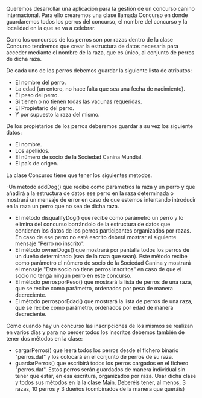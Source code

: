 Queremos desarrollar una aplicación para la gestión de un concurso canino internacional. Para ello crearemos una clase llamada Concurso en donde guardaremos todos los perros del concurso, el nombre del concurso y la localidad en la que se va a celebrar.

Como los concursos de los perros son por razas dentro de la clase Concurso tendremos que crear la estructura de datos necesaria para acceder mediante el nombre de la raza, que es único, al conjunto de perros de dicha raza.

De cada uno de los perros debemos guardar la siguiente lista de atributos:

* El nombre del perro.
* La edad (un entero, no hace falta que sea una fecha de nacimiento).
* El peso del perro.
* Si tienen o no tienen todas las vacunas requeridas.
* El Propietario del perro.
* Y por supuesto la raza del mismo.

De los propietarios de los perros deberemos guardar a su vez los siguiente datos:

* El nombre.
* Los apellidos.
* El número de socio de la Sociedad Canina Mundial.
* El país de origen.

La clase Concurso tiene que tener los siguientes metodos.

  -Un método addDog() que recibe como parámetros la raza y un perro y que añadirá a la estructura de datos ese perro en la raza determinada o mostrará un mensaje de error en caso de que estemos intentando introducir en la raza un perro que no sea de dicha raza.
* El método disqualifyDog() que recibe como parámetro un perro y lo elimina del concurso borrándolo de la estructura de datos que contienen los datos de los perros participantes organizados por razas. En caso de ese perro no esté escrito deberá mostrar el siguiente mensaje "Perro no inscrito".
* El método ownerDogs() que mostrará por pantalla todos los perros de un dueño determinado (sea de la raza que sean). Este método recibe como parámetro el número de socio de la Sociedad Canina y mostrará el mensaje "Este socio no tiene perros inscritos" en caso de que el socio no tenga ningún perro en este concurso.
* El método perrosporPeso() que mostrará la lista de perros de una raza, que se recibe como parámetro, ordenados por peso de manera decreciente.
* El método perrosporEdad() que mostrará la lista de perros de una raza, que se recibe como parámetro, ordenados por edad de manera decreciente.

Como cuando hay un concurso las inscripciones de los mismos se realizan en varios días y para no perder todos los inscritos debemos también de tener dos métodos en la clase:

* cargarPerros() que leerá todos los perros desde el fichero binario "perros.dat" y los colocará en el conjunto de perros de su raza.
* guardarPerros() que escribirá todos los perros cargados en el fichero "perros.dat". Estos perros serán guardados de manera individual sin tener que estar, en esa escritura, organizados por raza.
Usar dicha clase y todos sus métodos en la la clase Main. Deberéis tener, al menos, 3 razas, 10 perros y 3 dueños (combinados de la manera que queráis)
